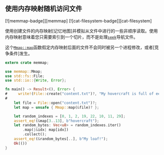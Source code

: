 ## 使用内存映射随机访问文件

[![memmap-badge]][memmap] [![cat-filesystem-badge]][cat-filesystem]

使用创建文件的内存映射[记忆地图]并模拟从文件中进行的一些非顺序读取。使用内存映射意味着您只需要索引到一个切片，而不是处理[`seek`]导航文件。

这个[`Mmap::map`]函数假定内存映射后面的文件不会同时被另一个进程修改，或者[竞争条件]发生。

```rust
extern crate memmap;

use memmap::Mmap;
use std::fs::File;
use std::io::{Write, Error};

fn main() -> Result<(), Error> {
#     write!(File::create("content.txt")?, "My hovercraft is full of eels!")?;
#
    let file = File::open("content.txt")?;
    let map = unsafe { Mmap::map(&file)? };

    let random_indexes = [0, 1, 2, 19, 22, 10, 11, 29];
    assert_eq!(&map[3..13], b"hovercraft");
    let random_bytes: Vec<u8> = random_indexes.iter()
        .map(|&idx| map[idx])
        .collect();
    assert_eq!(&random_bytes[..], b"My loaf!");
    Ok(())
}
```

[`mmap::map`]: https://docs.rs/memmap/*/memmap/struct.Mmap.html#method.map

[`seek`]: https://doc.rust-lang.org/std/fs/struct.File.html#method.seek

[race condition]: https://en.wikipedia.org/wiki/Race_condition#File_systems
